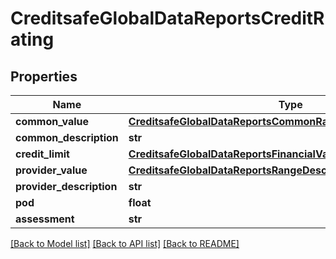 # CreditsafeGlobalDataReportsCreditRating

## Properties
Name | Type | Description | Notes
------------ | ------------- | ------------- | -------------
**common_value** | [**CreditsafeGlobalDataReportsCommonRatingValue**](CreditsafeGlobalDataReportsCommonRatingValue.md) |  | [optional] 
**common_description** | **str** |  | [optional] 
**credit_limit** | [**CreditsafeGlobalDataReportsFinancialValue1SystemString**](CreditsafeGlobalDataReportsFinancialValue1SystemString.md) |  | [optional] 
**provider_value** | [**CreditsafeGlobalDataReportsRangeDescribedValue1SystemString**](CreditsafeGlobalDataReportsRangeDescribedValue1SystemString.md) |  | [optional] 
**provider_description** | **str** |  | [optional] 
**pod** | **float** |  | [optional] 
**assessment** | **str** |  | [optional] 

[[Back to Model list]](../README.md#documentation-for-models) [[Back to API list]](../README.md#documentation-for-api-endpoints) [[Back to README]](../README.md)

